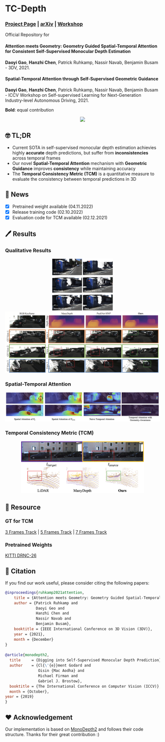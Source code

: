 # TC-Depth
### [Project Page](https://daoyig.github.io/attention_meets_geometry/) | [arXiv](https://arxiv.org/pdf/2110.08192.pdf)  | [Workshop](https://sslad2021.github.io/files/15.pdf)


Official Repository for 
#### Attention meets Geometry: Geometry Guided Spatial-Temporal Attention for Consistent Self-Supervised Monocular Depth Estimation 
**Daoyi Gao**, **Hanzhi Chen**, Patrick Ruhkamp, Nassir Navab, Benjamin Busam - 3DV, 2021.   
#### Spatial-Temporal Attention through Self-Supervised Geometric Guidance  
**Daoyi Gao**, **Hanzhi Chen**, Patrick Ruhkamp, Nassir Navab, Benjamin Busam - ICCV Workshop on Self-supervised Learning for Next-Generation Industry-level Autonomous Driving, 2021. 

 **Bold**: equal contribution

<div align=center><img src="resources/09260052_new.gif"/></div>  

## 🤓 TL;DR
- Current SOTA in self-supervised monocular depth estimation achievies highly **accurate** depth predictions, but suffer from **inconsistencies** across temporal frames
- Our novel **Spatial-Temporal Attention** mechanism with **Geometric Guidance** improves **consistency** while maintaining accuracy
- The **Temporal Consistency Metric (TCM)** is a quantitative measure to evaluate the consistency between temporal predictions in 3D


## 🎇 News
- [x] Pretrained weight available (04.11.2022)
- [x] Release training code (02.10.2022)
- [x] Evaluation code for TCM available (02.12.2021)

## 🖊 Results
### Qualitative Results
<p align="center">
  <img src="resources/teaser.png" alt="teaser figure" width="200" /> <img src="resources/reconstruction.png" alt="reconstruction figure" width="600" />
</p>


### Spatial-Temporal Attention
<p align="center">
  <img src="resources/attention.png" alt="teaser figure" width="800" />
</p>


### Temporal Consistency Metric (TCM)
<p align="center">
  <img src="resources/tcm.png" alt="tcm visualisation" width="400" />
</p>


## 💽 Resource

### GT for TCM
[3 Frames Track](https://drive.google.com/file/d/10ZzZBiY6B6wUzxwtEjwYepstFw7eAnsG/view?usp=sharing) | [5 Frames Track](https://drive.google.com/file/d/1v77HinwmssEH0HQJMjd65jCrgiZc-RaB/view?usp=sharing) | [7 Frames Track](https://drive.google.com/file/d/1XpvPfqR-vZqJmuiemJqklYy-B1yzSBb5/view?usp=sharing)  




[//]: # (Training Procedure &#40;set default settings in ```options.py```&#41;:  )

[//]: # (```)

[//]: # (python train.py)

[//]: # (```)

### Pretrained Weights

[KITTI DRNC-26](https://syncandshare.lrz.de/getlink/fiV2speTBhbN3oTcUh16TG/FullModelDRN26.zip)

[//]: # ([KITTI DRND-54]&#40;https://drive.google.com/file/d/1dcCtYgoPQncjb6E5JkRwYp_PGOImDwS_/view?usp=sharing&#41;)

## 📄 Citation

If you find our work useful, please consider citing the following papers:

```bibtex
@inproceedings{ruhkamp2021attention,
    title = {Attention meets Geometry: Geometry Guided Spatial-Temporal Attention for Consistent Self-Supervised Monocular Depth Estimation},
    author = {Patrick Ruhkamp and
              Daoyi Geo and
              Hanzhi Chen and
              Nassir Navab and
              Benjamin Busam},
    booktitle = {IEEE International Conference on 3D Vision (3DV)},
    year = {2021},
    month = {December}
}

@article{monodepth2,
  title     = {Digging into Self-Supervised Monocular Depth Prediction},
  author    = {Cl{\'{e}}ment Godard and
               Oisin {Mac Aodha} and
               Michael Firman and
               Gabriel J. Brostow},
  booktitle = {The International Conference on Computer Vision (ICCV)},
  month = {October},
year = {2019}
}
```
## ❤ Acknowledgement
Our implementation is based on [MonoDepth2](https://github.com/nianticlabs/monodepth2) and follows their code structure. Thanks for their great contribution :) 

